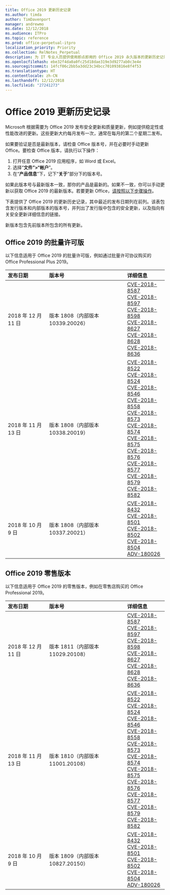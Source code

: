 ```yaml
---
title: Office 2019 更新历史记录
ms.author: timda
author: TimDavenport
manager: andrewmo
ms.date: 12/12/2018
ms.audience: ITPro
ms.topic: reference
ms.prod: office-perpetual-itpro
localization_priority: Priority
ms.collection: RelNotes_Perpetual
description: 为 IT 专业人员提供使用即点即用的 Office 2019 永久版本的更新历史记录
ms.openlocfilehash: ebe32f4da0a0fc25d18dae319e3d9277ab0c3e4e
ms.sourcegitcommit: 14fcf06c2bb5a3dd23c34bcc701093816e8f4f53
ms.translationtype: HT
ms.contentlocale: zh-CN
ms.lasthandoff: 12/12/2018
ms.locfileid: "27241273"
---
```

# <a name="update-history-for-office-2019"></a>Office 2019 更新历史记录

Microsoft 根据需要为 Office 2019 发布安全更新和质量更新，例如提供稳定性或性能改进的更新。这些更新大约每月发布一次，通常在每月的第二个星期二发布。

如果要验证是否是最新版本，请检查 Office 版本号，并在必要时手动更新 Office。要检查 Office 版本，请执行以下操作：

  1.    打开任意 Office 2019 应用程序，如 Word 或 Excel。
  2.    选择“**文件”>“帐户**”。
  3.    在“**产品信息**”下，记下“**关于**”部分下的版本号。

如果此版本号与最新版本一致，那你的产品是最新的。如果不一致，你可以手动更新以获取 Office 2019 的最新版本。若要更新 Office，[请按照以下步骤操作](https://support.office.com/article/2ab296f3-7f03-43a2-8e50-46de917611c5)。


下表提供了 Office 2019 的更新历史记录，其中最近的发布日期列在前列。该表包含发行版本和内部版本的版本号，并列出了发行版中包含的安全更新，以及指向有关安全更新详细信息的链接。

新版本包含先前版本所包含的所有更新。

## <a name="volume-licensed-versions-of-office-2019"></a>Office 2019 的批量许可版
以下信息适用于 Office 2019 的批量许可版，例如通过批量许可协议购买的 Office Professional Plus 2019。

  
|**发布日期**|**版本号**|**详细信息**|
|:-----|:-----|:-----|
|2018 年 12 月 11 日   |版本 1808（内部版本 10339.20026）  |[CVE-2018-8587](https://portal.msrc.microsoft.com/zh-CN/security-guidance/advisory/CVE-2018-8587) <br/> [CVE-2018-8597](https://portal.msrc.microsoft.com/zh-CN/security-guidance/advisory/CVE-2018-8597) <br/> [CVE-2018-8598](https://portal.msrc.microsoft.com/zh-CN/security-guidance/advisory/CVE-2018-8598) <br/> [CVE-2018-8627](https://portal.msrc.microsoft.com/zh-CN/security-guidance/advisory/CVE-2018-8627) <br/> [CVE-2018-8628](https://portal.msrc.microsoft.com/zh-CN/security-guidance/advisory/CVE-2018-8628) <br/> [CVE-2018-8636](https://portal.msrc.microsoft.com/zh-CN/security-guidance/advisory/CVE-2018-8636) <br/>|
|2018 年 11 月 13 日   |版本 1808（内部版本 10338.20019）  |[CVE-2018-8522](https://portal.msrc.microsoft.com/zh-CN/security-guidance/advisory/CVE-2018-8522) <br/> [CVE-2018-8524](https://portal.msrc.microsoft.com/zh-CN/security-guidance/advisory/CVE-2018-8524) <br/> [CVE-2018-8546](https://portal.msrc.microsoft.com/zh-CN/security-guidance/advisory/CVE-2018-8546) <br/> [CVE-2018-8558](https://portal.msrc.microsoft.com/zh-CN/security-guidance/advisory/CVE-2018-8558) <br/> [CVE-2018-8573](https://portal.msrc.microsoft.com/zh-CN/security-guidance/advisory/CVE-2018-8573) <br/> [CVE-2018-8574](https://portal.msrc.microsoft.com/zh-CN/security-guidance/advisory/CVE-2018-8574) <br/> [CVE-2018-8575](https://portal.msrc.microsoft.com/zh-CN/security-guidance/advisory/CVE-2018-8575) <br/> [CVE-2018-8576](https://portal.msrc.microsoft.com/zh-CN/security-guidance/advisory/CVE-2018-8576) <br/> [CVE-2018-8577](https://portal.msrc.microsoft.com/zh-CN/security-guidance/advisory/CVE-2018-8577) <br/> [CVE-2018-8579](https://portal.msrc.microsoft.com/zh-CN/security-guidance/advisory/CVE-2018-8579) <br/> [CVE-2018-8582](https://portal.msrc.microsoft.com/zh-CN/security-guidance/advisory/CVE-2018-8582) <br/>|
|2018 年 10 月 9 日   |版本 1808（内部版本 10337.20021）  |[CVE-2018-8432](https://portal.msrc.microsoft.com/zh-CN/security-guidance/advisory/CVE-2018-8432) <br/> [CVE-2018-8501](https://portal.msrc.microsoft.com/zh-CN/security-guidance/advisory/CVE-2018-8501) <br/> [CVE-2018-8502](https://portal.msrc.microsoft.com/zh-CN/security-guidance/advisory/CVE-2018-8502) <br/> [CVE-2018-8504](https://portal.msrc.microsoft.com/zh-CN/security-guidance/advisory/CVE-2018-8504) <br/> [ADV-180026](https://portal.msrc.microsoft.com/zh-CN/security-guidance/advisory/ADV180026) <br/>|

## <a name="retail-versions-of-office-2019"></a>Office 2019 零售版本
以下信息适用于 Office 2019 的零售版本，例如在零售店购买的 Office Professional 2019。

|**发布日期**|**版本号**|**详细信息**|
|:-----|:-----|:-----|
|2018 年 12 月 11 日   |版本 1811（内部版本 11029.20108）  |[CVE-2018-8587](https://portal.msrc.microsoft.com/zh-CN/security-guidance/advisory/CVE-2018-8587) <br/> [CVE-2018-8597](https://portal.msrc.microsoft.com/zh-CN/security-guidance/advisory/CVE-2018-8597) <br/> [CVE-2018-8598](https://portal.msrc.microsoft.com/zh-CN/security-guidance/advisory/CVE-2018-8598) <br/> [CVE-2018-8627](https://portal.msrc.microsoft.com/zh-CN/security-guidance/advisory/CVE-2018-8627) <br/> [CVE-2018-8628](https://portal.msrc.microsoft.com/zh-CN/security-guidance/advisory/CVE-2018-8628) <br/> [CVE-2018-8636](https://portal.msrc.microsoft.com/zh-CN/security-guidance/advisory/CVE-2018-8636) <br/>|
|2018 年 11 月 13 日   |版本 1810（内部版本 11001.20108）  |[CVE-2018-8522](https://portal.msrc.microsoft.com/zh-CN/security-guidance/advisory/CVE-2018-8522) <br/> [CVE-2018-8524](https://portal.msrc.microsoft.com/zh-CN/security-guidance/advisory/CVE-2018-8524) <br/> [CVE-2018-8546](https://portal.msrc.microsoft.com/zh-CN/security-guidance/advisory/CVE-2018-8546) <br/> [CVE-2018-8558](https://portal.msrc.microsoft.com/zh-CN/security-guidance/advisory/CVE-2018-8558) <br/> [CVE-2018-8573](https://portal.msrc.microsoft.com/zh-CN/security-guidance/advisory/CVE-2018-8573) <br/> [CVE-2018-8574](https://portal.msrc.microsoft.com/zh-CN/security-guidance/advisory/CVE-2018-8574) <br/> [CVE-2018-8575](https://portal.msrc.microsoft.com/zh-CN/security-guidance/advisory/CVE-2018-8575) <br/> [CVE-2018-8576](https://portal.msrc.microsoft.com/zh-CN/security-guidance/advisory/CVE-2018-8576) <br/> [CVE-2018-8577](https://portal.msrc.microsoft.com/zh-CN/security-guidance/advisory/CVE-2018-8577) <br/> [CVE-2018-8579](https://portal.msrc.microsoft.com/zh-CN/security-guidance/advisory/CVE-2018-8579) <br/> [CVE-2018-8582](https://portal.msrc.microsoft.com/zh-CN/security-guidance/advisory/CVE-2018-8582) <br/>|
|2018 年 10 月 9 日   |版本 1809（内部版本 10827.20150）  |[CVE-2018-8432](https://portal.msrc.microsoft.com/zh-CN/security-guidance/advisory/CVE-2018-8432) <br/> [CVE-2018-8501](https://portal.msrc.microsoft.com/zh-CN/security-guidance/advisory/CVE-2018-8501) <br/> [CVE-2018-8502](https://portal.msrc.microsoft.com/zh-CN/security-guidance/advisory/CVE-2018-8502) <br/> [CVE-2018-8504](https://portal.msrc.microsoft.com/zh-CN/security-guidance/advisory/CVE-2018-8504) <br/> [ADV-180026](https://portal.msrc.microsoft.com/zh-CN/security-guidance/advisory/ADV180026) <br/>|
